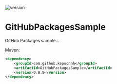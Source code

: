 ![version](https://img.shields.io/static/v1?label=version&message=0.0.8&labelColor=212121&color=2962ff&style=flat)

# GitHubPackagesSample
GitHub Packages sample...

Maven:
```xml
<dependency>
    <groupId>com.github.kepocnhh</groupId>
    <artifactId>GitHubPackagesSample</artifactId>
    <version>0.0.8</version>
</dependency>
```

